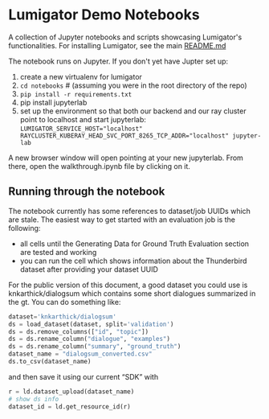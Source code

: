 # Lumigator Demo Notebooks
A collection of Jupyter notebooks and scripts showcasing Lumigator's functionalities. For installing Lumigator, see the main [README.md](README.md)

The notebook runs on Jupyter. If you don't yet have Jupter set up: 

1. create a new virtualenv for lumigator
2. `cd notebooks` # (assuming you were in the root directory of the repo)
3. `pip install -r requirements.txt`
4. pip install jupyterlab 
5. set up the environment so that both our backend and our ray cluster point to localhost and start jupyterlab:
```LUMIGATOR_SERVICE_HOST="localhost" RAYCLUSTER_KUBERAY_HEAD_SVC_PORT_8265_TCP_ADDR="localhost" jupyter-lab```

A new browser window will open pointing at your new jupyterlab. From there, open the walkthrough.ipynb file by clicking on it.


## Running through the notebook

The notebook currently has some references to dataset/job UUIDs which are stale. 
The easiest way to get started with an evaluation job is the following:

+ all cells until the Generating Data for Ground Truth Evaluation section are tested and working 
+ you can run the cell which shows information about the Thunderbird dataset after providing your dataset UUID

For the public version of this document, a good dataset you could use is knkarthick/dialogsum which contains some short dialogues summarized in the gt. You can do something like:
```python
dataset='knkarthick/dialogsum'
ds = load_dataset(dataset, split='validation')
ds = ds.remove_columns(["id", "topic"])
ds = ds.rename_column("dialogue", "examples")
ds = ds.rename_column("summary", "ground_truth")
dataset_name = "dialogsum_converted.csv"
ds.to_csv(dataset_name)
```
and then save it using our current “SDK” with

```python
r = ld.dataset_upload(dataset_name)
# show ds info
dataset_id = ld.get_resource_id(r)
```